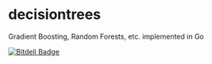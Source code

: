decisiontrees
=============

Gradient Boosting, Random Forests, etc. implemented in Go


[![Bitdeli Badge](https://d2weczhvl823v0.cloudfront.net/ajtulloch/decisiontrees/trend.png)](https://bitdeli.com/free "Bitdeli Badge")

